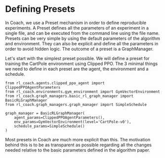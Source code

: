 # Defining Presets

In Coach, we use a Preset mechanism in order to define reproducible experiments.
A Preset defines all the parameters of an experiment in a single file, and can be executed from the command
line using the file name.
Presets can be very simple by using the default parameters of the algorithm and environment.
They can also be explicit and define all the parameters in order to avoid hidden logic.
The outcome of a preset is a GraphManager.


Let's start with the simplest preset possible.
We will define a preset for training the CartPole environment using Clipped PPO.
The 3 minimal things we need to define in each preset are the agent, the environment and a schedule.

```
from rl_coach.agents.clipped_ppo_agent import ClippedPPOAgentParameters
from rl_coach.environments.gym_environment import GymVectorEnvironment
from rl_coach.graph_managers.basic_rl_graph_manager import BasicRLGraphManager
from rl_coach.graph_managers.graph_manager import SimpleSchedule

graph_manager = BasicRLGraphManager(
    agent_params=ClippedPPOAgentParameters(),
    env_params=GymVectorEnvironment(level='CartPole-v0'),
    schedule_params=SimpleSchedule()
)
```

Most presets in Coach are much more explicit than this. The motivation behind this is to be as transparent as
possible regarding all the changes needed relative to the basic parameters defined in the algorithm paper.